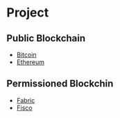 # Project

## Public Blockchain
- [Bitcoin](bitcoin)
- [Ethereum](ethereum)


## Permissioned Blockchin
- [Fabric](fabric)
- [Fisco](fisco)
